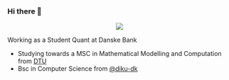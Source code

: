 ### Hi there 👋

<p align="center">
  <img src="https://media4.giphy.com/media/3ohzdKy5Z8TChSDuiA/giphy.gif?cid=ecf05e47r69cojk56gup9q8mep9liy48s94dn2uxsfh6fv39&rid=giphy.gif&ct=g" />
</p>

Working as a Student Quant at Danske Bank
* Studying towards a MSC in Mathematical Modelling and Computation from [DTU](https://www.dtu.dk)
* Bsc in Computer Science from [@diku-dk](https://github.com/diku-dk)

<!--START_SECTION:waka-->
<!--END_SECTION:waka-->
